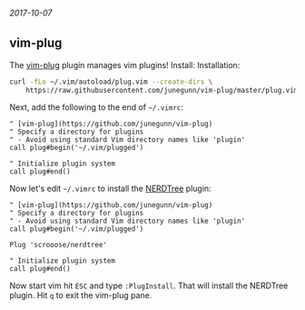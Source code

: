 ###### 2017-10-07

vim-plug
-------------------

The [vim-plug](https://github.com/junegunn/vim-plug) plugin manages vim plugins! Install:
Installation:
```bash
curl -fLo ~/.vim/autoload/plug.vim --create-dirs \
    https://raw.githubusercontent.com/junegunn/vim-plug/master/plug.vim
```

Next, add the following to the end of `~/.vimrc`:
```
" [vim-plug](https://github.com/junegunn/vim-plug)
" Specify a directory for plugins
" - Avoid using standard Vim directory names like 'plugin'
call plug#begin('~/.vim/plugged')

" Initialize plugin system
call plug#end()
```

Now let's edit `~/.vimrc` to install the [NERDTree](https://github.com/scrooloose/nerdtree) plugin:
```
" [vim-plug](https://github.com/junegunn/vim-plug)
" Specify a directory for plugins
" - Avoid using standard Vim directory names like 'plugin'
call plug#begin('~/.vim/plugged')

Plug 'scrooose/nerdtree'

" Initialize plugin system
call plug#end()

```

Now start vim hit `ESC` and type `:PlugInstall`. That will install the NERDTree plugin. Hit `q` to exit the vim-plug pane.

